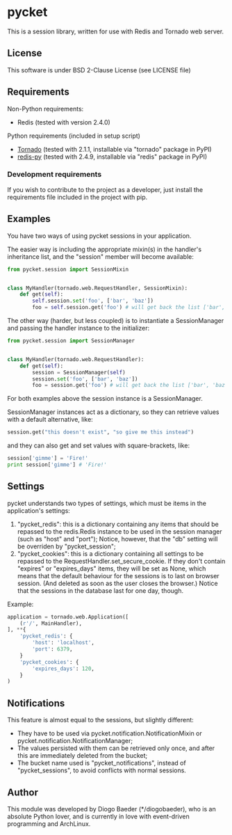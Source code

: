 # pycket
This is a session library, written for use with Redis and Tornado web server.

## License
This software is under BSD 2-Clause License (see LICENSE file)

## Requirements
Non-Python requirements:

* Redis (tested with version 2.4.0)

Python requirements (included in setup script)

* [Tornado](http://pypi.python.org/pypi/tornado) (tested with 2.1.1, installable via "tornado" package in PyPI)
* [redis-py](http://pypi.python.org/pypi/redis/) (tested with 2.4.9, installable via "redis" package in PyPI)

### Development requirements
If you wish to contribute to the project as a developer, just install the requirements file included in the project with pip.

## Examples
You have two ways of using pycket sessions in your application.

The easier way is including the appropriate mixin(s) in the handler's inheritance list, and the "session" member will become available:

```python
from pycket.session import SessionMixin


class MyHandler(tornado.web.RequestHandler, SessionMixin):
    def get(self):
        self.session.set('foo', ['bar', 'baz'])
        foo = self.session.get('foo') # will get back the list ['bar', 'baz']
```

The other way (harder, but less coupled) is to instantiate a SessionManager and passing the handler instance to the initializer:

```python
from pycket.session import SessionManager


class MyHandler(tornado.web.RequestHandler):
    def get(self):
        session = SessionManager(self)
        session.set('foo', ['bar', 'baz'])
        foo = session.get('foo') # will get back the list ['bar', 'baz']
```

For both examples above the session instance is a SessionManager.

SessionManager instances act as a dictionary, so they can retrieve values with a default alternative, like:

```python
session.get("this doesn't exist", "so give me this instead")
```

and they can also get and set values with square-brackets, like:

```python
session['gimme'] = 'Fire!'
print session['gimme'] # 'Fire!'
```

## Settings
pycket understands two types of settings, which must be items in the application's settings:

1. "pycket_redis": this is a dictionary containing any items that should be repassed to the redis.Redis instance to be used in the session manager (such as "host" and "port"); Notice, however, that the "db" setting will be overriden by "pycket_session";
2. "pycket_cookies": this is a dictionary containing all settings to be repassed to the RequestHandler.set_secure_cookie. If they don't contain "expires" or "expires_days" items, they will be set as None, which means that the default behaviour for the sessions is to last on browser session. (And deleted as soon as the user closes the browser.) Notice that the sessions in the database last for one day, though.

Example:

```python
application = tornado.web.Application([
    (r'/', MainHandler),
], **{
    'pycket_redis': {
        'host': 'localhost',
        'port': 6379,
    }
    'pycket_cookies': {
        'expires_days': 120,
    }
)
```

## Notifications
This feature is almost equal to the sessions, but slightly different:

* They have to be used via pycket.notification.NotificationMixin or pycket.notification.NotificationManager;
* The values persisted with them can be retrieved only once, and after this are immediately deleted from the bucket;
* The bucket name used is "pycket_notifications", instead of "pycket_sessions", to avoid conflicts with normal sessions.

## Author
This module was developed by Diogo Baeder (*/diogobaeder), who is an absolute Python lover, and is currently in love with event-driven programming and ArchLinux.